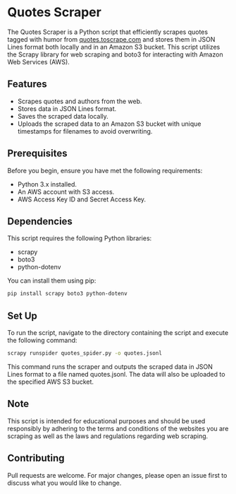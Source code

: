 # Quotes Scraper

The Quotes Scraper is a Python script that efficiently scrapes quotes tagged with humor from [quotes.toscrape.com](https://quotes.toscrape.com) and stores them in JSON Lines format both locally and in an Amazon S3 bucket. This script utilizes the Scrapy library for web scraping and boto3 for interacting with Amazon Web Services (AWS).

## Features

- Scrapes quotes and authors from the web.
- Stores data in JSON Lines format.
- Saves the scraped data locally.
- Uploads the scraped data to an Amazon S3 bucket with unique timestamps for filenames to avoid overwriting.

## Prerequisites

Before you begin, ensure you have met the following requirements:

- Python 3.x installed.
- An AWS account with S3 access.
- AWS Access Key ID and Secret Access Key.

## Dependencies

This script requires the following Python libraries:

- scrapy
- boto3
- python-dotenv

You can install them using pip:

```sh
pip install scrapy boto3 python-dotenv
```

## Set Up

To run the script, navigate to the directory containing the script and execute the following command:

```sh
scrapy runspider quotes_spider.py -o quotes.jsonl
```

This command runs the scraper and outputs the scraped data in JSON Lines format to a file named quotes.jsonl. The data will also be uploaded to the specified AWS S3 bucket.

## Note
This script is intended for educational purposes and should be used responsibly by adhering to the terms and conditions of the websites you are scraping as well as the laws and regulations regarding web scraping.

## Contributing
Pull requests are welcome. For major changes, please open an issue first to discuss what you would like to change.






